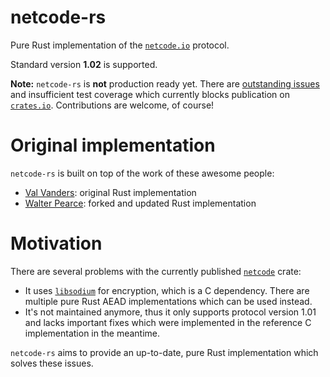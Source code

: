 # netcode-rs

Pure Rust implementation of the [`netcode.io`](https://github.com/networkprotocol/netcode) protocol.

Standard version **1.02** is supported.

**Note:** `netcode-rs` is **not** production ready yet. There are [outstanding issues](https://github.com/yzsolt/netcode-rs/issues) and insufficient test coverage which currently blocks publication on [`crates.io`](https://crates.io/). Contributions are welcome, of course!

# Original implementation

`netcode-rs` is built on top of the work of these awesome people:

* [Val Vanders](https://github.com/vvanders): original Rust implementation
* [Walter Pearce](https://github.com/jaynus): forked and updated Rust implementation

# Motivation

There are several problems with the currently published [`netcode`](https://crates.io/crates/netcode) crate:
 - It uses [`libsodium`](https://github.com/jedisct1/libsodium) for encryption, which is a C dependency. There are multiple pure Rust AEAD implementations which can be used instead.
 - It's not maintained anymore, thus it only supports protocol version 1.01 and lacks important fixes which were implemented in the reference C implementation in the meantime.

`netcode-rs` aims to provide an up-to-date, pure Rust implementation which solves these issues.
